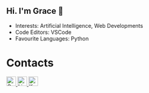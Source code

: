## Hi. I'm Grace 👋

<!--
**AceKinnn/AceKinnn** is a ✨ _special_ ✨ repository because its `README.md` (this file) appears on your GitHub profile.

Here are some ideas to get you started:

- 🔭 I’m currently working on ...
- 🌱 I’m currently learning ...
- 👯 I’m looking to collaborate on ...
- 🤔 I’m looking for help with ...
- 💬 Ask me about ...
- 📫 How to reach me: ...
- 😄 Pronouns: ...
- ⚡ Fun fact: ...
-->

* Interests: Artificial Intelligence, Web Developments
* Code Editors: VSCode
* Favourite Languages: Python

# Contacts
<a href="mailto:gracekindyy@gmail.com">
  <img src="https://static.vecteezy.com/system/resources/previews/020/964/377/non_2x/gmail-mail-icon-for-web-design-free-png.png" alt="Gmail" height="25">
</a>

<a href="https://www.linkedin.com/in/grace-oktaviani-kindy/" target="_self">
  <img src="https://upload.wikimedia.org/wikipedia/commons/c/ca/LinkedIn_logo_initials.png" alt="LinkedIn" height="25">
</a>

<a href="https://www.kaggle.com/acekin" target="_self">
  <img src="https://upload.wikimedia.org/wikipedia/commons/7/7c/Kaggle_logo.png" alt="Kaggle" height="25">
</a>
